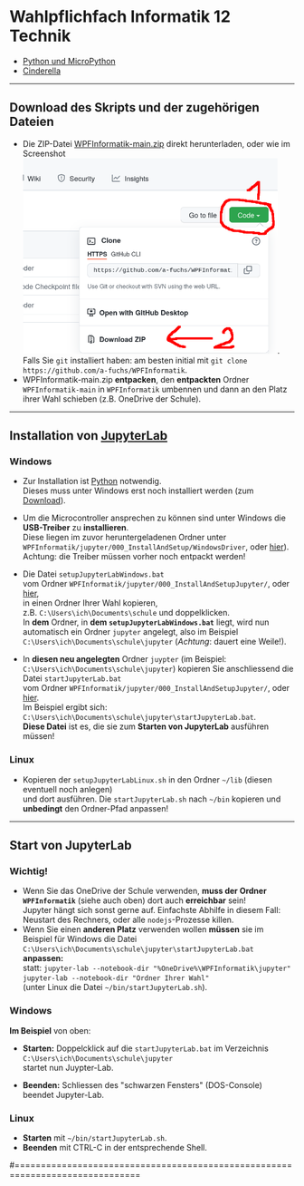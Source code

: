 # Wahlpflichfach Informatik 12 Technik

* [Python und MicroPython](jupyter/index.ipynb)
* [Cinderella](cinderella/index.ipynb)

---
## Download des Skripts und der zugehörigen Dateien
* Die ZIP-Datei [WPFInformatik-main.zip](https://github.com/a-fuchs/WPFInformatik/archive/refs/heads/main.zip) direkt herunterladen, oder wie im Screenshot
 [<img src="images/DownloadFromGitHub.png" width="450">](images/DownloadFromGitHub.png).  
 Falls Sie `git` installiert haben: am besten initial mit `git clone https://github.com/a-fuchs/WPFInformatik`.
* WPFInformatik-main.zip **entpacken**, den **entpackten** Ordner `WPFInformatik-main` in `WPFInformatik` umbennen und dann an den Platz ihrer Wahl schieben (z.B. OneDrive der Schule).

---
## Installation von [JupyterLab](https://jupyter.org/)
### Windows
* Zur Installation ist [Python](https://www.python.org) notwendig.  
  Dieses muss unter Windows erst noch installiert werden (zum [Download](https://www.python.org/downloads/)).
  
* Um die Microcontroller ansprechen zu können sind unter Windows die
  **USB-Treiber** zu **installieren**.  
  Diese liegen im zuvor heruntergeladenen Ordner unter `WPFInformatik/jupyter/000_InstallAndSetup/WindowsDriver`, oder [hier](https://github.com/a-fuchs/WPFInformatik/tree/main/jupyter/030_InstallAndSetup/WindowsDriver)).  
  Achtung: die Treiber müssen vorher noch entpackt werden!

* Die Datei `setupJupyterLabWindows.bat`  
  vom Ordner `WPFInformatik/jupyter/000_InstallAndSetupJupyter/`, oder [hier](https://github.com/a-fuchs/WPFInformatik/blob/main/jupyter/030_InstallAndSetup/Jupyter/setupJupyterLabWindows.bat),  
  in einen Ordner Ihrer Wahl kopieren,  
  z.B. `C:\Users\ich\Documents\schule` und doppelklicken.  
  In **dem** Ordner, in **dem `setupJupyterLabWindows.bat`** liegt, wird nun automatisch ein
     Ordner `jupyter` angelegt, also im Beispiel
     `C:\Users\ich\Documents\schule\jupyter` (_Achtung_: dauert eine Weile!).
* In **diesen neu angelegten** Ordner `juypter` (im Beispiel: `C:\Users\ich\Documents\schule\jupyter`)  kopieren Sie anschliessend die Datei `startJupyterLab.bat`  
  vom Ordner `WPFInformatik/jupyter/000_InstallAndSetupJupyter/`, oder [hier](https://github.com/a-fuchs/WPFInformatik/blob/main/jupyter/030_InstallAndSetup/Jupyter/startJupyterLab.bat).  
     Im Beispiel ergibt sich:
     `C:\Users\ich\Documents\schule\jupyter\startJupyterLab.bat`.  
     **Diese Datei** ist es, die sie zum **Starten von JupyterLab** ausführen müssen!
###
### Linux
* Kopieren der `setupJupyterLabLinux.sh` in den Ordner `~/lib` (diesen eventuell noch anlegen)  
  und dort ausführen.
  Die `startJupyterLab.sh` nach `~/bin` kopieren und **unbedingt** den Ordner-Pfad anpassen!
---      
## Start von JupyterLab      
### Wichtig!
* Wenn Sie das OneDrive der Schule verwenden, **muss der Ordner `WPFInformatik`** (siehe auch oben) dort auch **erreichbar** sein!  
  Jupyter hängt sich sonst gerne auf. Einfachste Abhilfe in diesem Fall:  
  Neustart des Rechners, oder alle `nodejs`-Prozesse killen.
* Wenn Sie einen **anderen Platz** verwenden wollen **müssen** sie im Beispiel für Windows die Datei 
   `C:\Users\ich\Documents\schule\jupyter\startJupyterLab.bat` **anpassen:**  
   statt: `jupyter-lab --notebook-dir "%OneDrive%\WPFInformatik\jupyter"`  
   `jupyter-lab --notebook-dir "Ordner Ihrer Wahl"`  
   (unter Linux die Datei `~/bin/startJupyterLab.sh`).
  
  
### Windows
**Im Beispiel** von oben:
* **Starten:** Doppelcklick auf die `startJupyterLab.bat` im  Verzeichnis  
  `C:\Users\ich\Documents\schule\jupyter`  
  startet nun Juypter-Lab.
  
* **Beenden:** Schliessen des "schwarzen Fensters" (DOS-Console) beendet Jupyter-Lab.
   
### Linux
*  **Starten** mit `~/bin/startJupyterLab.sh`.
*  **Beenden** mit CTRL-C in der entsprechende Shell.

#==============================================================================
